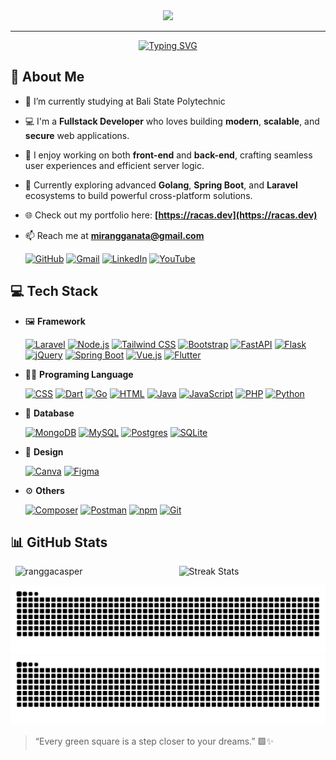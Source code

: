 <div align="center">
  <img src="https://s6.imgcdn.dev/YsB6Ml.jpg" width="auto" height="auto"/>
</div>

---

<div align="center">
    <a href="https://git.io/typing-svg">
        <img src="https://readme-typing-svg.demolab.com?font=Fira+Code&pause=1000&weight=600&size=24&color=0061B6&center=true&vCenter=true&width=600&lines=Hi%2C+I'm+M.+Irfan+Rangganata;A+Passionate+Fullstack+Developer;I+build+modern+Website;Let's+craft+something+amazing+together+%E2%9C%A8" alt="Typing SVG" />
    </a>
</div>

## 👤 About Me
- 🔭 I’m currently studying at Bali State Polytechnic
- 💻 I'm a **Fullstack Developer** who loves building **modern**, **scalable**, and **secure** web applications.  
- 🧠 I enjoy working on both **front-end** and **back-end**, crafting seamless user experiences and efficient server logic.  
- 🌱 Currently exploring advanced **Golang**, **Spring Boot**, and **Laravel** ecosystems to build powerful cross-platform solutions.  
- 🌐 Check out my portfolio here: **[https://racas.dev](https://racas.dev)**
- 📫 Reach me at **mirangganata@gmail.com**

  [![GitHub](https://img.shields.io/badge/GitHub-%23121011.svg?logo=github&logoColor=white)](https://github.com/RanggaCasper)
  [![Gmail](https://img.shields.io/badge/Gmail-D14836?logo=gmail&logoColor=white)](mailto:mirangganata@gmail.com)
  [![LinkedIn](https://custom-icon-badges.demolab.com/badge/LinkedIn-0A66C2?logo=linkedin-white&logoColor=fff)](https://www.linkedin.com/in/m-irfan-rangganata)
  [![YouTube](https://img.shields.io/badge/YouTube-%23FF0000.svg?logo=YouTube&logoColor=white)](https://www.youtube.com/@RanggaCasper)


## 💻 Tech Stack
- 🖼️ **Framework**

  [![Laravel](https://img.shields.io/badge/Laravel-%23FF2D20.svg?logo=laravel&logoColor=white)](#)
  [![Node.js](https://img.shields.io/badge/Node.js-6DA55F?logo=node.js&logoColor=white)](#)
  [![Tailwind CSS](https://img.shields.io/badge/Tailwind%20CSS-%2338B2AC.svg?logo=tailwind-css&logoColor=white)](#)
  [![Bootstrap](https://img.shields.io/badge/Bootstrap-7952B3?logo=bootstrap&logoColor=fff)](#)
  [![FastAPI](https://img.shields.io/badge/FastAPI-009485.svg?logo=fastapi&logoColor=white)](#)
  [![Flask](https://img.shields.io/badge/Flask-000?logo=flask&logoColor=fff)](#)
  [![jQuery](https://img.shields.io/badge/jQuery-0769AD?logo=jquery&logoColor=fff)](#)
  [![Spring Boot](https://img.shields.io/badge/Spring%20Boot-6DB33F?logo=springboot&logoColor=fff)](#)
  [![Vue.js](https://img.shields.io/badge/Vue.js-4FC08D?logo=vuedotjs&logoColor=fff)](#)
  [![Flutter](https://img.shields.io/badge/Flutter-02569B?logo=flutter&logoColor=fff)](#)

- 🧑‍💻 **Programing Language**

  [![CSS](https://img.shields.io/badge/CSS-639?logo=css&logoColor=fff)](#)
  [![Dart](https://img.shields.io/badge/Dart-%230175C2.svg?logo=dart&logoColor=white)](#)
  [![Go](https://img.shields.io/badge/Go-%2300ADD8.svg?&logo=go&logoColor=white)](#)
  [![HTML](https://img.shields.io/badge/HTML-%23E34F26.svg?logo=html5&logoColor=white)](#)
  [![Java](https://img.shields.io/badge/Java-%23ED8B00.svg?logo=openjdk&logoColor=white)](#)
  [![JavaScript](https://img.shields.io/badge/JavaScript-F7DF1E?logo=javascript&logoColor=000)](#)
  [![PHP](https://img.shields.io/badge/php-%23777BB4.svg?&logo=php&logoColor=white)](#)
  [![Python](https://img.shields.io/badge/Python-3776AB?logo=python&logoColor=fff)](#)

- 🔑 **Database**
  
  [![MongoDB](https://img.shields.io/badge/MongoDB-%234ea94b.svg?logo=mongodb&logoColor=white)](#)
  [![MySQL](https://img.shields.io/badge/MySQL-4479A1?logo=mysql&logoColor=fff)](#)
  [![Postgres](https://img.shields.io/badge/Postgres-%23316192.svg?logo=postgresql&logoColor=white)](#)
  [![SQLite](https://img.shields.io/badge/SQLite-%2307405e.svg?logo=sqlite&logoColor=white)](#)

- 🎨 **Design**
  
  [![Canva](https://img.shields.io/badge/Canva-%2300C4CC.svg?&logo=Canva&logoColor=white)](#)
  [![Figma](https://img.shields.io/badge/Figma-F24E1E?logo=figma&logoColor=white)](#)

- ⚙️ **Others**
  
  [![Composer](https://img.shields.io/badge/Composer-885630?logo=composer&logoColor=fff)](#)
  [![Postman](https://img.shields.io/badge/Postman-FF6C37?logo=postman&logoColor=white)](#)
  [![npm](https://img.shields.io/badge/npm-CB3837?logo=npm&logoColor=fff)](#)
  [![Git](https://img.shields.io/badge/Git-F05032?logo=git&logoColor=fff)](#)

## 📊 GitHub Stats
<div style="display: flex; justify-content: center; gap: 10px; flex-wrap: wrap;">
  <img 
    src="https://github-readme-stats.vercel.app/api?username=RanggaCasper&show_icons=true&theme=tokyonight" 
    alt="ranggacasper" 
    style="width: 50%; max-width: 400px;"
  />
  <img 
    src="https://github-readme-stats.vercel.app/api/top-langs/?username=ranggacasper&layout=compact&hide_progress=true&theme=tokyonight" 
    alt="Streak Stats" 
    style="width: 45%; max-width: 400px;"
  />
</div>

![GitHub Snake dark](https://github.com/RanggaCasper/RanggaCasper/blob/output/github-contribution-grid-snake-dark.svg#gh-dark-mode-only)
![GitHub Snake Light](https://github.com/RanggaCasper/RanggaCasper/blob/output/github-contribution-grid-snake-dark.svg#gh-light-mode-only)

> “Every green square is a step closer to your dreams.” 🟩✨